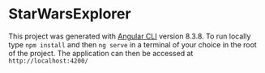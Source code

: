 # StarWarsExplorer

This project was generated with [Angular CLI](https://github.com/angular/angular-cli) version 8.3.8.
To run locally type `npm install` and then `ng serve` in a terminal of your choice in the root of the project. The application can then be accessed at ``http://localhost:4200/``

